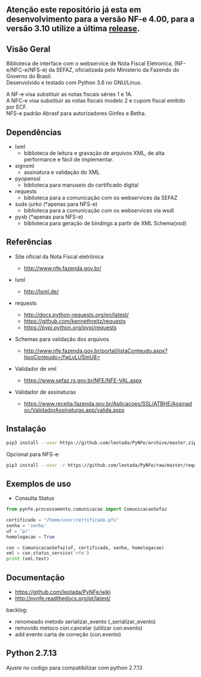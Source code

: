 
Atenção este repositório já esta em desenvolvimento para a versão NF-e 4.00, para a versão 3.10 utilize a última [release](https://github.com/leotada/PyNFe/releases).
-----------

Visão Geral
-----------

Biblioteca de interface com o webservice de Nota Fiscal Eletronica,
(NF-e/NFC-e/NFS-e) da SEFAZ, oficializada pelo Ministerio da Fazendo do
Governo do Brasil.  
Desenvolvido e testado com Python 3.6 no GNU/Linux.

A NF-e visa substituir as notas fiscais séries 1 e 1A.  
A NFC-e visa substituir as notas fiscais modelo 2 e
cupom fiscal emitido por ECF.  
NFS-e padrão Abrasf para autorizadores Ginfes e Betha.


Dependências
------------

- lxml
  - biblioteca de leitura e gravação de arquivos XML, de alta
    performance e fácil de implementar.
- signxml
  - assinatura e validação do XML
- pyopenssl
  - biblioteca para manuseio do certificado digital
- requests
  - biblioteca para a comunicação com os webservices da SEFAZ
- suds-jurko (*apenas para NFS-e)
  - biblioteca para a comunicação com os webservices via wsdl
- pyxb (*apenas para NFS-e)
  - biblioteca para geração de bindings a partir de XML Schema(xsd)

Referências
-----------

- Site oficial da Nota Fiscal eletrônica
  - http://www.nfe.fazenda.gov.br/

- lxml
  - http://lxml.de/

- requests
  - http://docs.python-requests.org/en/latest/
  - https://github.com/kennethreitz/requests
  - https://pypi.python.org/pypi/requests

- Schemas para validação dos arquivos
  - http://www.nfe.fazenda.gov.br/portal/listaConteudo.aspx?tipoConteudo=/fwLvLUSmU8=

- Validador de xml
  - https://www.sefaz.rs.gov.br/NFE/NFE-VAL.aspx

- Validador de assinaturas
  - https://www.receita.fazenda.gov.br/Aplicacoes/SSL/ATBHE/Assinadoc/ValidadorAssinaturas.app/valida.aspx

Instalação
-----------

```sh
pip3 install --user https://github.com/leotada/PyNFe/archive/master.zip
```

Opcional para NFS-e:

```sh
pip3 install --user -r https://github.com/leotada/PyNFe/raw/master/requirements-nfse.txt
```

Exemplos de uso
-----------
  - Consulta Status

```python
from pynfe.processamento.comunicacao import ComunicacaoSefaz

certificado = "/home/user/certificado.pfx"
senha = 'senha'
uf = 'pr'
homologacao = True

con = ComunicacaoSefaz(uf, certificado, senha, homologacao)
xml = con.status_servico('nfe')
print (xml.text)
```

Documentação
-----------
- https://github.com/leotada/PyNFe/wiki
- http://pynfe.readthedocs.org/pt/latest/

backlog:
- renomeado metodo serializar_evento (_serializar_evento)
- removido metoco con.cancelar (utilizar con.evento)
- add evento carta de correção (con.evento)

Python 2.7.13
------------
Ajuste no codigo para compatibilizar com python 2.7.13
